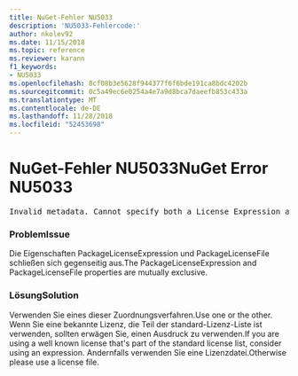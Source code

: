 ```yaml
---
title: NuGet-Fehler NU5033
description: 'NU5033-Fehlercode:'
author: nkolev92
ms.date: 11/15/2018
ms.topic: reference
ms.reviewer: karann
f1_keywords:
- NU5033
ms.openlocfilehash: 8cf08b3e5628f944377f6f6bde191ca8bdc4202b
ms.sourcegitcommit: 0c5a49ec6e0254a4e7a9d8bca7daeefb853c433a
ms.translationtype: MT
ms.contentlocale: de-DE
ms.lasthandoff: 11/28/2018
ms.locfileid: "52453698"
---
```

# <a name="nuget-error-nu5033"></a><span data-ttu-id="244c9-103">NuGet-Fehler NU5033</span><span class="sxs-lookup"><span data-stu-id="244c9-103">NuGet Error NU5033</span></span>
<pre>Invalid metadata. Cannot specify both a License Expression and a License File.</pre>

### <a name="issue"></a><span data-ttu-id="244c9-104">Problem</span><span class="sxs-lookup"><span data-stu-id="244c9-104">Issue</span></span>

<span data-ttu-id="244c9-105">Die Eigenschaften PackageLicenseExpression und PackageLicenseFile schließen sich gegenseitig aus.</span><span class="sxs-lookup"><span data-stu-id="244c9-105">The PackageLicenseExpression and PackageLicenseFile properties are mutually exclusive.</span></span>

### <a name="solution"></a><span data-ttu-id="244c9-106">Lösung</span><span class="sxs-lookup"><span data-stu-id="244c9-106">Solution</span></span>

<span data-ttu-id="244c9-107">Verwenden Sie eines dieser Zuordnungsverfahren.</span><span class="sxs-lookup"><span data-stu-id="244c9-107">Use one or the other.</span></span> <span data-ttu-id="244c9-108">Wenn Sie eine bekannte Lizenz, die Teil der standard-Lizenz-Liste ist verwenden, sollten erwägen Sie, einen Ausdruck zu verwenden.</span><span class="sxs-lookup"><span data-stu-id="244c9-108">If you are using a well known license that's part of the standard license list, consider using an expression.</span></span> <span data-ttu-id="244c9-109">Andernfalls verwenden Sie eine Lizenzdatei.</span><span class="sxs-lookup"><span data-stu-id="244c9-109">Otherwise please use a license file.</span></span> 